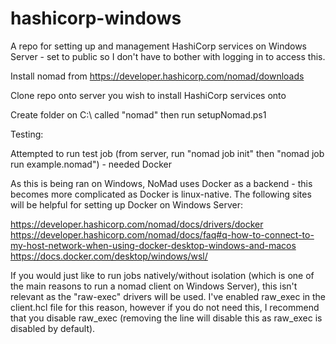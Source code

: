 # hashicorp-windows

A repo for setting up and management HashiCorp services on Windows Server - set to public so I don't have to bother with logging in to access this.

Install nomad from https://developer.hashicorp.com/nomad/downloads

Clone repo onto server you wish to install HashiCorp services onto

Create folder on C:\ called "nomad" then run setupNomad.ps1

Testing:

Attempted to run test job (from server, run "nomad job init" then "nomad job run example.nomad") - needed Docker

As this is being ran on Windows, NoMad uses Docker as a backend - this becomes more complicated as Docker is linux-native. The following sites will be helpful for setting up Docker on Windows Server:

https://developer.hashicorp.com/nomad/docs/drivers/docker
https://developer.hashicorp.com/nomad/docs/faq#q-how-to-connect-to-my-host-network-when-using-docker-desktop-windows-and-macos
https://docs.docker.com/desktop/windows/wsl/

If you would just like to run jobs natively/without isolation (which is one of the main reasons to run a nomad client on Windows Server), this isn't relevant as the "raw-exec" drivers will be used. I've enabled raw_exec in the client.hcl file for this reason, however if you do not need this, I recommend that you disable raw_exec (removing the line will disable this as raw_exec is disabled by default).



